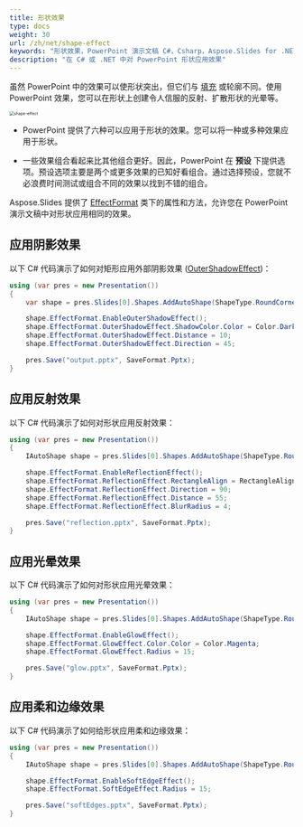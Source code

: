 ```yaml
---
title: 形状效果
type: docs
weight: 30
url: /zh/net/shape-effect
keywords: "形状效果，PowerPoint 演示文稿 C#，Csharp，Aspose.Slides for .NET"
description: "在 C# 或 .NET 中对 PowerPoint 形状应用效果"
---
```


虽然 PowerPoint 中的效果可以使形状突出，但它们与 [填充](/slides/zh/net/shape-formatting/#gradient-fill) 或轮廓不同。使用 PowerPoint 效果，您可以在形状上创建令人信服的反射、扩散形状的光晕等。

<img src="shape-effect.png" alt="shape-effect" style="zoom:50%;" />

* PowerPoint 提供了六种可以应用于形状的效果。您可以将一种或多种效果应用于形状。

* 一些效果组合看起来比其他组合更好。因此，PowerPoint 在 **预设** 下提供选项。预设选项主要是两个或更多效果的已知好看组合。通过选择预设，您就不必浪费时间测试或组合不同的效果以找到不错的组合。

Aspose.Slides 提供了 [EffectFormat](https://reference.aspose.com/slides/net/aspose.slides/effectformat/) 类下的属性和方法，允许您在 PowerPoint 演示文稿中对形状应用相同的效果。

## **应用阴影效果**

以下 C# 代码演示了如何对矩形应用外部阴影效果 ([OuterShadowEffect](https://reference.aspose.com/slides/net/aspose.slides/effectformat/outershadoweffect/))：

```c#
using (var pres = new Presentation())
{
    var shape = pres.Slides[0].Shapes.AddAutoShape(ShapeType.RoundCornerRectangle, 20, 20, 200, 150);

    shape.EffectFormat.EnableOuterShadowEffect();
    shape.EffectFormat.OuterShadowEffect.ShadowColor.Color = Color.DarkGray;
    shape.EffectFormat.OuterShadowEffect.Distance = 10;
    shape.EffectFormat.OuterShadowEffect.Direction = 45;

    pres.Save("output.pptx", SaveFormat.Pptx);
}
```

## **应用反射效果**

以下 C# 代码演示了如何对形状应用反射效果：

```c#
using (var pres = new Presentation())
{
    IAutoShape shape = pres.Slides[0].Shapes.AddAutoShape(ShapeType.RoundCornerRectangle, 20, 20, 200, 150);

    shape.EffectFormat.EnableReflectionEffect();
    shape.EffectFormat.ReflectionEffect.RectangleAlign = RectangleAlignment.Bottom;
    shape.EffectFormat.ReflectionEffect.Direction = 90;
    shape.EffectFormat.ReflectionEffect.Distance = 55;
    shape.EffectFormat.ReflectionEffect.BlurRadius = 4;

    pres.Save("reflection.pptx", SaveFormat.Pptx);
}
```

## **应用光晕效果**

以下 C# 代码演示了如何对形状应用光晕效果：

```c#
using (var pres = new Presentation())
{
    IAutoShape shape = pres.Slides[0].Shapes.AddAutoShape(ShapeType.RoundCornerRectangle, 20, 20, 200, 150);

    shape.EffectFormat.EnableGlowEffect();
    shape.EffectFormat.GlowEffect.Color.Color = Color.Magenta;
    shape.EffectFormat.GlowEffect.Radius = 15;

    pres.Save("glow.pptx", SaveFormat.Pptx);
}
```

## **应用柔和边缘效果**

以下 C# 代码演示了如何给形状应用柔和边缘效果：

```c#
using (var pres = new Presentation())
{
    IAutoShape shape = pres.Slides[0].Shapes.AddAutoShape(ShapeType.RoundCornerRectangle, 20, 20, 200, 150);

    shape.EffectFormat.EnableSoftEdgeEffect();
    shape.EffectFormat.SoftEdgeEffect.Radius = 15;

    pres.Save("softEdges.pptx", SaveFormat.Pptx);
}
```